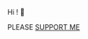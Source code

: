 Hi ! 👋

PLEASE [SUPPORT ME](https://github.com/nazimboudeffa/nazimboudeffa/blob/main/README-more.md)
